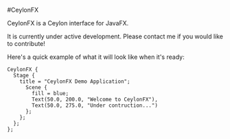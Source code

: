 #CeylonFX

CeylonFX is a Ceylon interface for JavaFX.

It is currently under active development. Please contact me if you would like to contribute!

Here's a quick example of what it will look like when it's ready:

```ceylon
CeylonFX {
  Stage {
    title = "CeylonFX Demo Application";
      Scene {
        fill = blue;
        Text(50.0, 200.0, "Welcome to CeylonFX"),
        Text(50.0, 275.0, "Under contruction...")
      };
    };
  };
};
```
